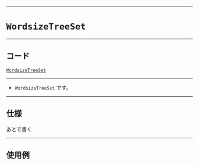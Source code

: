 _____

# `WordsizeTreeSet`

_____

## コード

[`WordsizeTreeSet`](https://github.com/titan-23/Library_py/blob/main/DataStructures/Set/WordsizeTreeSet.py)
<!-- code=https://github.com/titan-23/Library_py/blob/main/DataStructures\Set\WordsizeTreeSet.py -->

_____

- `WordsizeTreeSet` です。

_____

## 仕様

あとで書く

_____

## 使用例

```python
```

